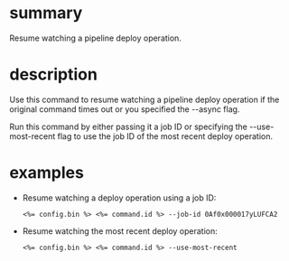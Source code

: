 # summary

Resume watching a pipeline deploy operation.

# description

Use this command to resume watching a pipeline deploy operation if the original command times out or you specified the --async flag.

Run this command by either passing it a job ID or specifying the --use-most-recent flag to use the job ID of the most recent deploy operation.

# examples

- Resume watching a deploy operation using a job ID:

      <%= config.bin %> <%= command.id %> --job-id 0Af0x000017yLUFCA2

- Resume watching the most recent deploy operation:

      <%= config.bin %> <%= command.id %> --use-most-recent
